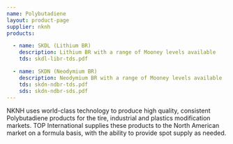 ```yaml
---
name: Polybutadiene
layout: product-page
supplier: nknh
products:

  - name: SKDL (Lithium BR)
    description: Lithium BR with a range of Mooney levels available
    tds: skdl-libr-tds.pdf

  - name: SKDN (Neodymium BR)
    description: Neodymium BR with a range of Mooney levels available
    tds: skdn-ndbr-tds.pdf
    sds: skdn-ndbr-sds.pdf
---
```

NKNH uses world-class technology to produce high quality, consistent Polybutadiene products for the tire, industrial and plastics modification markets.  TOP International supplies these products to the North American market on a formula basis, with the ability to provide spot supply as needed.
